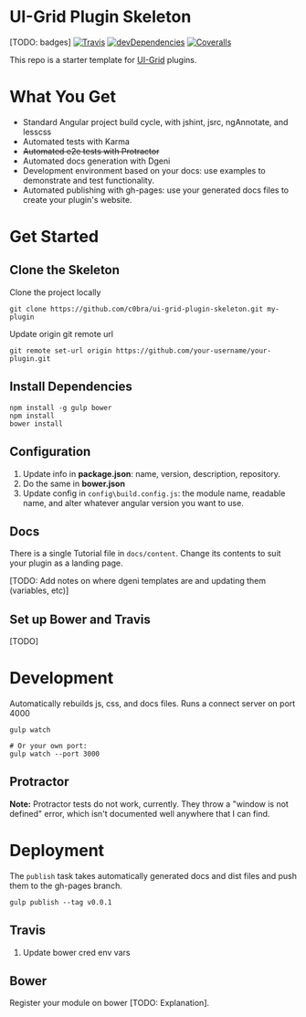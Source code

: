 
# UI-Grid Plugin Skeleton

[TODO: badges]
[![Travis](https://img.shields.io/travis/c0bra/ui-grid-plugin-skeleton.svg)](https://travis-ci.org/c0bra/ui-grid-plugin-skeleton) [![devDependencies](https://img.shields.io/david/dev/c0bra/ui-grid-plugin-skeleton.svg?style=flat)](https://david-dm.org/c0bra/ui-grid-plugin-skeleton#info=devDependencies) [![Coveralls](https://img.shields.io/coveralls/c0bra/ui-grid-plugin-skeleton.svg?style=flat)](https://coveralls.io/r/c0bra/ui-grid-plugin-skeleton)

This repo is a starter template for [UI-Grid](http://ui-grid.info) plugins.

# What You Get

* Standard Angular project build cycle, with jshint, jsrc, ngAnnotate, and lesscss
* Automated tests with Karma
* ~~Automated e2e tests with Protractor~~
* Automated docs generation with Dgeni
* Development environment based on your docs: use examples to demonstrate and test functionality.
* Automated publishing with gh-pages: use your generated docs files to create your plugin's website.

# Get Started

## Clone the Skeleton

Clone the project locally

    git clone https://github.com/c0bra/ui-grid-plugin-skeleton.git my-plugin

Update origin git remote url

    git remote set-url origin https://github.com/your-username/your-plugin.git

## Install Dependencies

    npm install -g gulp bower
    npm install
    bower install

## Configuration

1. Update info in **package.json**: name, version, description, repository.
2. Do the same in **bower.json**
3. Update config in `config\build.config.js`: the module name, readable name, and alter whatever angular version you want to use.

## Docs

There is a single Tutorial file in `docs/content`. Change its contents to suit your plugin as a landing page.

[TODO: Add notes on where dgeni templates are and updating them (variables, etc)]

## Set up Bower and Travis

[TODO]

# Development

Automatically rebuilds js, css, and docs files. Runs a connect server on port 4000

    gulp watch

    # Or your own port:
    gulp watch --port 3000

## Protractor

**Note:** Protractor tests do not work, currently. They throw a "window is not defined" error, which isn't documented well anywhere that I can find.


# Deployment

The `publish` task takes automatically generated docs and dist files and push them to the gh-pages branch.

    gulp publish --tag v0.0.1

## Travis

1. Update bower cred env vars

## Bower

Register your module on bower [TODO: Explanation].

